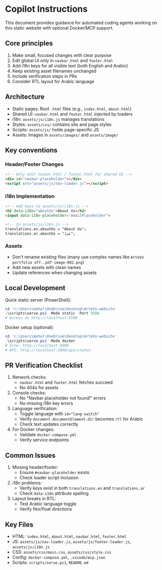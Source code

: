 # Copilot Instructions

This document provides guidance for automated coding agents working on this static website with optional Docker/MCP support.

## Core principles

1. Make small, focused changes with clear purpose
2. Edit global UI only in `navbar.html` and `footer.html`
3. Add i18n keys for all visible text (both English and Arabic)
4. Keep existing asset filenames unchanged
5. Include verification steps in PRs
6. Consider RTL layout for Arabic language

## Architecture

- Static pages: Root `.html` files (e.g., `index.html`, `about.html`)
- Shared UI: `navbar.html` and `footer.html` injected by loaders
- i18n: `assets/js/i18n.js` manages translations
- Styles: `assets/css/` contains site and page styles
- Scripts: `assets/js/` holds page-specific JS
- Assets: Images in `assets/images/` and `assets/image/`

## Key conventions

### Header/Footer Changes
```html
<!-- Only edit navbar.html / footer.html for shared UI -->
<div id="navbar-placeholder"></div>
<script src="assets/js/nav-loader.js"></script>
```

### i18n Implementation
```html
<!-- Add keys to assets/js/i18n.js -->
<h2 data-i18n="aboutUs">About Us</h2>
<input data-i18n-placeholder="emailPlaceholder">

<!-- In assets/js/i18n.js -->
translations.en.aboutUs = "About Us";
translations.ar.aboutUs = "عنا";
```

### Assets
- Don't rename existing files (many use complex names like `ArteVo portfolio off..pdf-image-002.png`)
- Add new assets with clean names
- Update references when changing assets

## Local Development

Quick static server (PowerShell):
```powershell
cd 'c:\Users\mohal\OneDrive\Desktop\ArteVo-website'
.\scripts\serve.ps1 -Mode static -Port 5500
# Access at http://localhost:5500
```

Docker setup (optional):
```powershell
cd 'c:\Users\mohal\OneDrive\Desktop\ArteVo-website'
.\scripts\serve.ps1 -Mode docker
# Site: http://localhost:8080
# API: http://localhost:3000/api/status
```

## PR Verification Checklist

1. Network checks:
   - `navbar.html` and `footer.html` fetches succeed
   - No 404s for assets
2. Console checks:
   - No "Navbar placeholder not found!" errors
   - No missing i18n key errors
3. Language verification:
   - Toggle language with `id="lang-switch"`
   - Verify `document.documentElement.dir` becomes `rtl` for Arabic
   - Check text updates correctly
4. For Docker changes:
   - Validate `docker-compose.yml`
   - Verify service endpoints

## Common Issues

1. Missing header/footer:
   - Ensure `#navbar-placeholder` exists
   - Check loader script inclusion
2. i18n problems:
   - Verify keys exist in both `translations.en` and `translations.ar`
   - Check `data-i18n` attribute spelling
3. Layout breaks in RTL:
   - Test Arabic language toggle
   - Verify flex/float directions

## Key Files

- HTML: `index.html`, `about.html`, `navbar.html`, `footer.html`
- JS: `assets/js/nav-loader.js`, `assets/js/footer-loader.js`, `assets/js/i18n.js`
- CSS: `assets/css/main.css`, `assets/css/style.css`
- Config: `docker-compose.yml`, `.vscode/mcp.json`
- Scripts: `scripts/serve.ps1`, `README.md`
